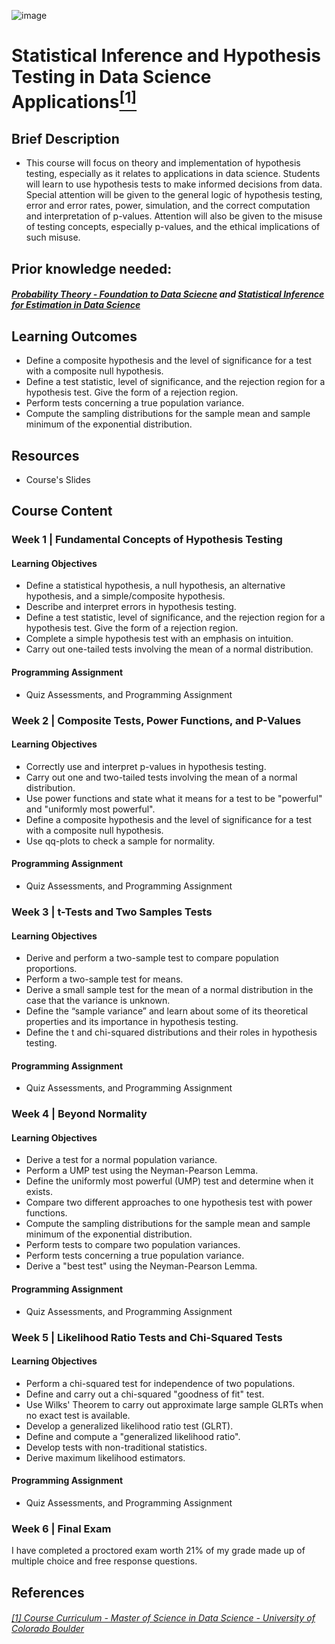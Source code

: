 ![image](https://github.com/laithrasheed/DTSA5304_Fundamentals_of_Data_Visualization/assets/124019127/031aa6ba-746d-459b-8eb0-3fdde64eac4b)

# Statistical Inference and Hypothesis Testing in Data Science Applications[<sup>[1]</sup>](#reference-1)				

## Brief Description
- This course will focus on theory and implementation of hypothesis testing, especially as it relates to applications in data science. Students will learn to use hypothesis tests to make informed decisions from data. Special attention will be given to the general logic of hypothesis testing, error and error rates, power, simulation, and the correct computation and interpretation of p-values. Attention will also be given to the misuse of testing concepts, especially p-values, and the ethical implications of such misuse.

## Prior knowledge needed: 

##### [Probability Theory - Foundation to Data Sciecne](https://github.com/laithrasheed/MSDS_Program_Private/tree/main/Data%20Science%20Foundations/Statistical%20Inference/Probability%20Theory%20-%20Foundation%20to%20Data%20Science) and [Statistical Inference for Estimation in Data Science](https://github.com/laithrasheed/MSDS_Program_Private/tree/main/Data%20Science%20Foundations/Statistical%20Inference/Statistical%20Inference%20for%20Estimation%20in%20Data%20Science)

## Learning Outcomes

- Define a composite hypothesis and the level of significance for a test with a composite null hypothesis.
- Define a test statistic, level of significance, and the rejection region for a hypothesis test. Give the form of a rejection region.
- Perform tests concerning a true population variance.
- Compute the sampling distributions for the sample mean and sample minimum of the exponential distribution.

## Resources

- Course's Slides

## Course Content

### Week 1 | Fundamental Concepts of Hypothesis Testing


#### Learning Objectives

- Define a statistical hypothesis, a null hypothesis, an alternative hypothesis, and a simple/composite hypothesis.
- Describe and interpret errors in hypothesis testing.
- Define a test statistic, level of significance, and the rejection region for a hypothesis test. Give the form of a rejection region.
- Complete a simple hypothesis test with an emphasis on intuition.
- Carry out one-tailed tests involving the mean of a normal distribution.

#### Programming Assignment

- Quiz Assessments, and Programming Assignment

### Week 2 | Composite Tests, Power Functions, and P-Values


#### Learning Objectives

- Correctly use and interpret p-values in hypothesis testing.
- Carry out one and two-tailed tests involving the mean of a normal distribution.
- Use power functions and state what it means for a test to be "powerful" and "uniformly most powerful".
- Define a composite hypothesis and the level of significance for a test with a composite null hypothesis.
- Use qq-plots to check a sample for normality.

#### Programming Assignment

- Quiz Assessments, and Programming Assignment

### Week 3 | t-Tests and Two Samples Tests

#### Learning Objectives

- Derive and perform a two-sample test to compare population proportions.
- Perform a two-sample test for means.
- Derive a small sample test for the mean of a normal distribution in the case that the variance is unknown.
- Define the “sample variance” and learn about some of its theoretical properties and its importance in hypothesis testing.
- Define the t and chi-squared distributions and their roles in hypothesis testing.

#### Programming Assignment

- Quiz Assessments, and Programming Assignment

### Week 4 | Beyond Normality


#### Learning Objectives

- Derive a test for a normal population variance.
- Perform a UMP test using the Neyman-Pearson Lemma.
- Define the uniformly most powerful (UMP) test and determine when it exists.
- Compare two different approaches to one hypothesis test with power functions.
- Compute the sampling distributions for the sample mean and sample minimum of the exponential distribution.
- Perform tests to compare two population variances.
- Perform tests concerning a true population variance.
- Derive a "best test" using the Neyman-Pearson Lemma.

#### Programming Assignment

- Quiz Assessments, and Programming Assignment

### Week 5 |  Likelihood Ratio Tests and Chi-Squared Tests


#### Learning Objectives

- Perform a chi-squared test for independence of two populations.
- Define and carry out a chi-squared "goodness of fit" test.
- Use Wilks' Theorem to carry out approximate large sample GLRTs when no exact test is available.
- Develop a generalized likelihood ratio test (GLRT).
- Define and compute a "generalized likelihood ratio".
- Develop tests with non-traditional statistics.
- Derive maximum likelihood estimators.

#### Programming Assignment

- Quiz Assessments, and Programming Assignment

### Week 6 | Final Exam

I have completed a proctored exam worth 21% of my grade made up of multiple choice and free response questions.


## References
###### <a name="reference-1"></a>[[1] Course Curriculum - Master of Science in Data Science - University of Colorado Boulder](https://www.colorado.edu/program/data-science/coursera/curriculum/dtsa5003)
